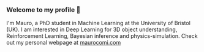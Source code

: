 ### Welcome to my profile 👋

I'm Mauro, a PhD student in Machine Learning at the University of Bristol (UK). I am interested in Deep Learning for 3D object understanding, Reinforcement Learning, Bayesian inference and physics-simulation. Check out my personal webpage at [maurocomi.com](https://maurocomi.com/)
<!--
**maurock/maurock** is a ✨ _special_ ✨ repository because its `README.md` (this file) appears on your GitHub profile.

Here are some ideas to get you started:

- 🔭 I’m currently working on ...
- 🌱 I’m currently learning ...
- 👯 I’m looking to collaborate on ...
- 🤔 I’m looking for help with ...
- 💬 Ask me about ...
- 📫 How to reach me: ...
- 😄 Pronouns: ...
- ⚡ Fun fact: ...
-->
